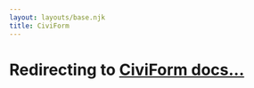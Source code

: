 ```yaml
---
layout: layouts/base.njk
title: CiviForm
---
```


# Redirecting to [CiviForm docs...](https://docs.civiform.us)
